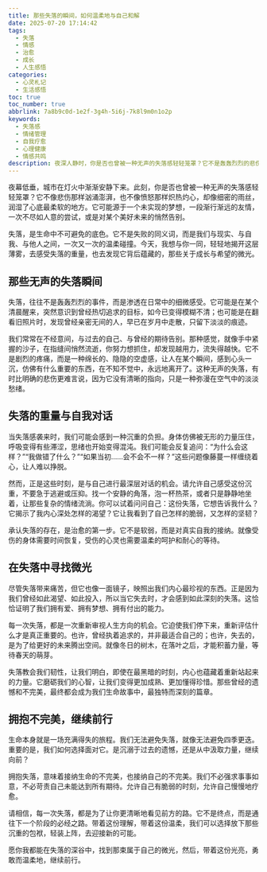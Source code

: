 ```yaml
---
title: 那些失落的瞬间，如何温柔地与自己和解
date: 2025-07-20 17:14:42
tags:
  - 失落
  - 情感
  - 治愈
  - 成长
  - 人生感悟
categories:
  - 心灵札记
  - 生活感悟
toc: true
toc_number: true
abbrlink: 7a8b9c0d-1e2f-3g4h-5i6j-7k8l9m0n1o2p
keywords:
  - 失落感
  - 情绪管理
  - 自我疗愈
  - 心理健康
  - 情感共鸣
description: 夜深人静时，你是否也曾被一种无声的失落感轻轻笼罩？它不是轰轰烈烈的悲伤，却像细密的雨丝，润湿了心底。这篇文章，想与你一同探索失落的深层含义，学会温柔地接纳它，并在其中找到属于自己的微光与力量。
---
```


夜幕低垂，城市在灯火中渐渐安静下来。此刻，你是否也曾被一种无声的失落感轻轻笼罩？它不像悲伤那样汹涌澎湃，也不像愤怒那样炽热灼心，却像细密的雨丝，润湿了心底最柔软的地方。它可能源于一个未实现的梦想，一段渐行渐远的友情，一次不尽如人意的尝试，或是对某个美好未来的悄然告别。

失落，是生命中不可避免的底色。它不是失败的同义词，而是我们与现实、与自我、与他人之间，一次又一次的温柔碰撞。今天，我想与你一同，轻轻地揭开这层薄雾，去感受失落的重量，也去发现它背后蕴藏的，那些关于成长与希望的微光。

## 那些无声的失落瞬间

失落，往往不是轰轰烈烈的事件，而是渗透在日常中的细微感受。它可能是在某个清晨醒来，突然意识到曾经热切追求的目标，如今已变得模糊不清；也可能是在翻看旧照片时，发现曾经亲密无间的人，早已在岁月中走散，只留下淡淡的痕迹。

我们常常在不经意间，与过去的自己、与曾经的期待告别。那种感觉，就像手中紧握的沙子，在指缝间悄然流逝，你努力想抓住，却发现越用力，流失得越快。它不是剧烈的疼痛，而是一种绵长的、隐隐的空虚感，让人在某个瞬间，感到心头一沉，仿佛有什么重要的东西，在不知不觉中，永远地离开了。这种无声的失落，有时比明确的悲伤更难言说，因为它没有清晰的指向，只是一种弥漫在空气中的淡淡愁绪。

## 失落的重量与自我对话

当失落感袭来时，我们可能会感到一种沉重的负担。身体仿佛被无形的力量压住，呼吸变得有些滞涩，思绪也开始变得混沌。我们可能会反复追问：“为什么会这样？”“我做错了什么？”“如果当初……会不会不一样？”这些问题像藤蔓一样缠绕着心，让人难以挣脱。

然而，正是这些时刻，是与自己进行最深层对话的机会。请允许自己感受这份沉重，不要急于逃避或压抑。找一个安静的角落，泡一杯热茶，或者只是静静地坐着，让那些复杂的情绪流淌。你可以试着问问自己：这份失落，它想告诉我什么？它揭示了我内心深处怎样的渴望？它让我看到了自己怎样的脆弱，又怎样的坚韧？

承认失落的存在，是治愈的第一步。它不是软弱，而是对真实自我的接纳。就像受伤的身体需要时间恢复，受伤的心灵也需要温柔的呵护和耐心的等待。

## 在失落中寻找微光

尽管失落带来痛苦，但它也像一面镜子，映照出我们内心最珍视的东西。正是因为我们曾经如此渴望、如此投入，所以当它失去时，才会感到如此深刻的失落。这恰恰证明了我们拥有爱、拥有梦想、拥有付出的能力。

每一次失落，都是一次重新审视人生方向的机会。它迫使我们停下来，重新评估什么才是真正重要的。也许，曾经执着追求的，并非最适合自己的；也许，失去的，是为了给更好的未来腾出空间。就像冬日的树木，在落叶之后，才能积蓄力量，等待春天的萌芽。

失落教会我们韧性，让我们明白，即使在最黑暗的时刻，内心也蕴藏着重新站起来的力量。它磨砺我们的心智，让我们变得更加成熟、更加懂得珍惜。那些曾经的遗憾和不完美，最终都会成为我们生命故事中，最独特而深刻的篇章。

## 拥抱不完美，继续前行

生命本身就是一场充满得失的旅程。我们无法避免失落，就像无法避免四季更迭。重要的是，我们如何选择面对它。是沉溺于过去的遗憾，还是从中汲取力量，继续向前？

拥抱失落，意味着接纳生命的不完美，也接纳自己的不完美。我们不必强求事事如意，不必苛责自己未能达到所有期待。允许自己有脆弱的时刻，允许自己慢慢地疗愈。

请相信，每一次失落，都是为了让你更清晰地看见前方的路。它不是终点，而是通往下一个阶段的必经之路。带着这份理解，带着这份温柔，我们可以选择放下那些沉重的包袱，轻装上阵，去迎接新的可能。

愿你我都能在失落的深谷中，找到那束属于自己的微光，然后，带着这份光亮，勇敢而温柔地，继续前行。